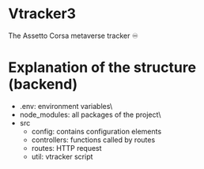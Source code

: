 # Vtracker3
The Assetto Corsa metaverse tracker ♾️

# Explanation of the structure (backend)
* .env: environment variables\
* node_modules: all packages of the project\
* src
    * config: contains configuration elements
    * controllers: functions called by routes
    * routes: HTTP request
    * util: vtracker script

